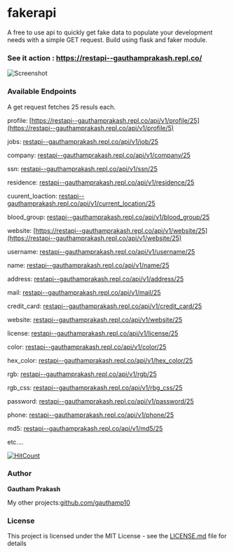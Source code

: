 # fakerapi
A free to use api to quickly get fake data to populate your development needs with a simple GET request.
Build using flask and faker module.


### See it action : https://restapi--gauthamprakash.repl.co/

![Screenshot](https://imgur.com/ldlmzmb.png)


### Available Endpoints

A get request fetches 25 resuls each.



profile: [https://restapi--gauthamprakash.repl.co/api/v1/profile/25](https://restapi--gauthamprakash.repl.co/api/v1/profile/5)

jobs: [restapi--gauthamprakash.repl.co/api/v1/job/25](https://restapi--gauthamprakash.repl.co/api/v1/job/25)

company: [restapi--gauthamprakash.repl.co/api/v1/company/25](https://restapi--gauthamprakash.repl.co/api/v1/company/25)

ssn: [restapi--gauthamprakash.repl.co/api/v1/ssn/25](https://restapi--gauthamprakash.repl.co/api/v1/ssn/25)

residence: [restapi--gauthamprakash.repl.co/api/v1/residence/25](https://restapi--gauthamprakash.repl.co/api/v1/residence/25)

cuurent_loaction: [restapi--gauthamprakash.repl.co/api/v1/current_location/25](https://restapi--gauthamprakash.repl.co/api/v1/current_location/25)

blood_group: [restapi--gauthamprakash.repl.co/api/v1/blood_group/25](https://restapi--gauthamprakash.repl.co/api/v1/blood_group/25)

website: [https://restapi--gauthamprakash.repl.co/api/v1/website/25](https://restapi--gauthamprakash.repl.co/api/v1/website/25)

username: [restapi--gauthamprakash.repl.co/api/v1/username/25](https://restapi--gauthamprakash.repl.co/api/v1/username/25)

name: [restapi--gauthamprakash.repl.co/api/v1/name/25](https://restapi--gauthamprakash.repl.co/api/v1/name/25)

address: [restapi--gauthamprakash.repl.co/api/v1/address/25](https://restapi--gauthamprakash.repl.co/api/v1/address/25)

mail: [restapi--gauthamprakash.repl.co/api/v1/mail/25](https://restapi--gauthamprakash.repl.co/api/v1/mail/25)

credit_card: [restapi--gauthamprakash.repl.co/api/v1/credit_card/25](https://restapi--gauthamprakash.repl.co/api/v1/credit_card/25)

website: [restapi--gauthamprakash.repl.co/api/v1/website/25](https://restapi--gauthamprakash.repl.co/api/v1/sentence/25)

license: [restapi--gauthamprakash.repl.co/api/v1/license/25](https://restapi--gauthamprakash.repl.co/api/v1/license/25)

color: [restapi--gauthamprakash.repl.co/api/v1/color/25](https://restapi--gauthamprakash.repl.co/api/v1/color/25)

hex_color: [restapi--gauthamprakash.repl.co/api/v1/hex_color/25](https://restapi--gauthamprakash.repl.co/api/v1/hex_color/25)

rgb: [restapi--gauthamprakash.repl.co/api/v1/rgb/25](https://restapi--gauthamprakash.repl.co/api/v1/rgb/25)

rgb_css: [restapi--gauthamprakash.repl.co/api/v1/rbg_css/25](https://restapi--gauthamprakash.repl.co/api/v1/rgb_css/25)

password: [restapi--gauthamprakash.repl.co/api/v1/password/25](https://restapi--gauthamprakash.repl.co/api/v1/password/25)

phone: [restapi--gauthamprakash.repl.co/api/v1/phone/25](https://restapi--gauthamprakash.repl.co/api/v1/phone/25)

md5: [restapi--gauthamprakash.repl.co/api/v1/md5/25](https://restapi--gauthamprakash.repl.co/api/v1/md5/25)


etc....

[![HitCount](http://hits.dwyl.com/gauthamp10/fakerapi.svg)](http://hits.dwyl.com/gauthamp10/fakerapi)


### Author

 **Gautham Prakash**
 
 My other projects:[github.com/gauthamp10](https://gauthamp10.github.io/)


### License

This project is licensed under the MIT License - see the [LICENSE.md](LICENSE.md) file for details

